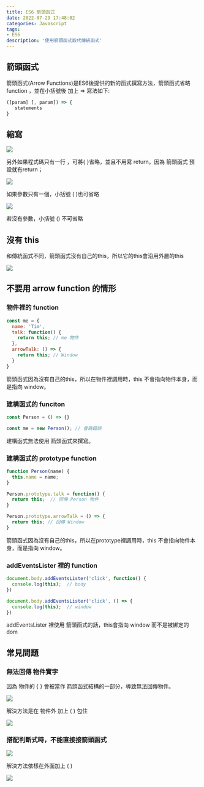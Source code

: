 ```yaml
---
title: ES6 箭頭函式
date: 2022-07-29 17:48:02
categories: Javascript
tags: 
- ES6
description: '使用箭頭函式取代傳統函式'
---
```


## 箭頭函式

箭頭函式(Arrow Functions)是ES6後提供的新的函式撰寫方法，箭頭函式省略 function ，並在小括號後 加上 => 
寫法如下: 

``` js
([param] [, param]) => {
   statements
}
```

## 縮寫

![](https://miro.medium.com/max/1186/1*ESxQlngtFWX4n1s2aenzaA.png)

另外如果程式碼只有一行 ，可將{ }省略，並且不用寫 return，因為 箭頭函式 預設就有return；

![](https://miro.medium.com/max/1170/1*9IF91hfHL3P8GkqFRKEEqg.png)

如果參數只有一個，小括號 ( )也可省略

![](https://miro.medium.com/max/1084/1*kDJRvdiX4f8BFUVfA7F7hg.png)

若沒有參數，小括號 () 不可省略

## 沒有 this

和傳統函式不同，箭頭函式沒有自己的this，所以它的this會沿用外層的this

![](https://miro.medium.com/max/1106/1*JQNWRCFVt4ScYCqNoFSHlw.png)

## 不要用 arrow function 的情形

### 物件裡的 function

``` js
const me = {
  name: 'Tim',
  talk: function() {
    return this; // me 物件
  },
  arrowTalk: () => {
    return this; // Window
  }
}
```

箭頭函式因為沒有自己的this，所以在物件裡調用時，this 不會指向物件本身，而是指向 window。

### 建構函式的 funciton

``` js
const Person = () => {} 

const me = new Person(); // 會跳錯誤
```
建構函式無法使用 箭頭函式來撰寫。

### 建構函式的 prototype function

``` js
function Person(name) {
  this.name = name;
} 

Person.prototype.talk = function() {
  return this;  // 回傳 Person 物件
}

Person.prototype.arrowTalk = () => {
  return this; // 回傳 Window
}
```

箭頭函式因為沒有自己的this，所以在prototype裡調用時，this 不會指向物件本身，而是指向 window。

### addEventsLister 裡的 function

``` js
document.body.addEventsLister('click', function() {
  console.log(this);  // body
})

document.body.addEventsLister('click', () => {
  console.log(this);  // window
})
```
addEventsLister 裡使用 箭頭函式的話，this會指向 window 而不是被綁定的 dom


## 常見問題

### 無法回傳 物件實字

因為 物件的 { } 會被當作 箭頭函式結構的一部分，導致無法回傳物件。

![](https://miro.medium.com/max/778/1*mynKPfZszhSThbM3JLrYoQ.png)

解決方法是在 物件外 加上 ( ) 包住

![](https://miro.medium.com/max/862/1*jnDAY_EmMmMf9LFwbGRnrQ.png)

### 搭配判斷式時，不能直接接箭頭函式

![](https://miro.medium.com/max/730/1*OR1_s2JDhdFL2y60Da27tw.png)

解決方法依樣在外面加上 ( )

![](https://miro.medium.com/max/804/1*E_mYA5m_ncwWoXN--eIi8w.png)







